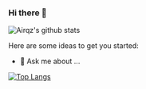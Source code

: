 ### Hi there 👋

![Airqz's github stats](https://github-readme-stats.vercel.app/api?username=airqzmufc7&show_icons=true)

Here are some ideas to get you started:

- 💬 Ask me about ...

[![Top Langs](https://github-readme-stats.vercel.app/api/top-langs/?username=airqz&layout=compact)](https://github.com/airqz/github-readme-stats)


<!--
- 🔭 I’m currently working on ...
- 🌱 I’m currently learning ...
- 👯 I’m looking to collaborate on ...
- 🤔 I’m looking for help with ...

- 📫 How to reach me: ...
- 😄 Pronouns: ...
- ⚡ Fun fact: ...
-->

